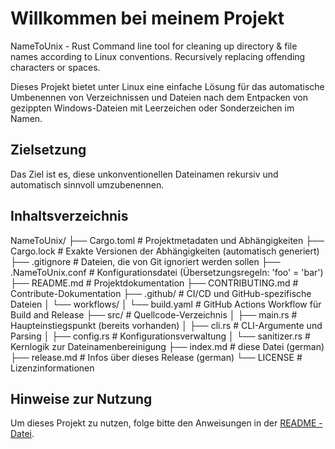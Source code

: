 # Willkommen bei meinem Projekt
NameToUnix - Rust Command line tool for cleaning up directory & file names according to Linux conventions. Recursively replacing offending characters or spaces.

Dieses Projekt bietet unter Linux eine einfache Lösung für das automatische Umbenennen von Verzeichnissen und Dateien nach dem Entpacken von gezippten Windows-Dateien mit Leerzeichen oder Sonderzeichen im Namen.

## Zielsetzung
Das Ziel ist es, diese unkonventionellen Dateinamen rekursiv und automatisch sinnvoll umzubenennen.

## Inhaltsverzeichnis

NameToUnix/
├── Cargo.toml               # Projektmetadaten und Abhängigkeiten
├── Cargo.lock               # Exakte Versionen der Abhängigkeiten (automatisch generiert)
├── .gitignore               # Dateien, die von Git ignoriert werden sollen
├── .NameToUnix.conf         # Konfigurationsdatei (Übersetzungsregeln: 'foo' = 'bar')
├── README.md                # Projektdokumentation
├── CONTRIBUTING.md          # Contribute-Dokumentation
├── .github/                 # CI/CD und GitHub-spezifische Dateien
│   └── workflows/
│       └── build.yaml       # GitHub Actions Workflow für Build and Release
├── src/                     # Quellcode-Verzeichnis
│   ├── main.rs              # Haupteinstiegspunkt (bereits vorhanden)
│   ├── cli.rs               # CLI-Argumente und Parsing
│   ├── config.rs            # Konfigurationsverwaltung
│   └── sanitizer.rs         # Kernlogik zur Dateinamenbereinigung
├── index.md                 # diese Datei (german)
├── release.md               # Infos über dieses Release (german)
└── LICENSE                  # Lizenzinformationen

## Hinweise zur Nutzung
Um dieses Projekt zu nutzen, folge bitte den Anweisungen in der [README -Datei](README.md).

